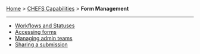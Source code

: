 [Home](.) > [CHEFS Capabilities](CHEFS-Capabilities) > **Form Management**
***

- [Workflows and Statuses](Workflows-and-Statuses)
- [Accessing forms](Accessing-forms)
- [Managing admin teams](Managing-admin-teams)
- [Sharing a submission](Sharing-a-submission)
